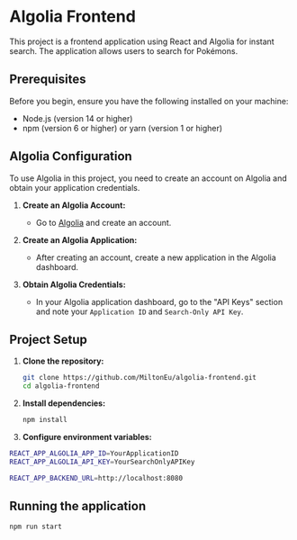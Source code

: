 # Algolia Frontend

This project is a frontend application using React and Algolia for instant search. The application allows users to search for Pokémons.

## Prerequisites

Before you begin, ensure you have the following installed on your machine:

- Node.js (version 14 or higher)
- npm (version 6 or higher) or yarn (version 1 or higher)

## Algolia Configuration

To use Algolia in this project, you need to create an account on Algolia and obtain your application credentials.

1. **Create an Algolia Account:**
   - Go to [Algolia](https://www.algolia.com/) and create an account.

2. **Create an Algolia Application:**
   - After creating an account, create a new application in the Algolia dashboard.

3. **Obtain Algolia Credentials:**
   - In your Algolia application dashboard, go to the "API Keys" section and note your `Application ID` and `Search-Only API Key`.

## Project Setup

1. **Clone the repository:**
   ```sh
   git clone https://github.com/MiltonEu/algolia-frontend.git
   cd algolia-frontend

2. **Install dependencies:**
    ```sh
    npm install
    ```

3. **Configure environment variables:**
```sh 
REACT_APP_ALGOLIA_APP_ID=YourApplicationID
REACT_APP_ALGOLIA_API_KEY=YourSearchOnlyAPIKey

REACT_APP_BACKEND_URL=http://localhost:8080
```

## Running the application
```sh 
npm run start
```

